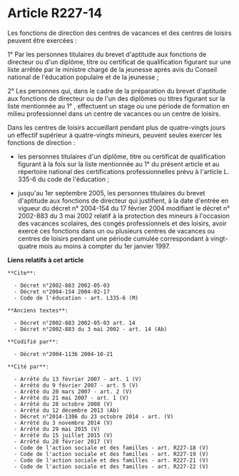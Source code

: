 # Article R227-14

Les fonctions de direction des centres de vacances et des centres de loisirs peuvent être exercées :

1° Par les personnes titulaires du brevet d'aptitude aux fonctions de directeur ou d'un diplôme, titre ou certificat de
qualification figurant sur une liste arrêtée par le ministre chargé de la jeunesse après avis du Conseil national de
l'éducation populaire et de la jeunesse ;

2° Les personnes qui, dans le cadre de la préparation du brevet d'aptitude aux fonctions de directeur ou de l'un des diplômes
ou titres figurant sur la liste mentionnée au 1° , effectuent un stage ou une période de formation en milieu professionnel
dans un centre de vacances ou un centre de loisirs.

Dans les centres de loisirs accueillant pendant plus de quatre-vingts jours un effectif supérieur à quatre-vingts mineurs,
peuvent seules exercer les fonctions de direction :

- les personnes titulaires d'un diplôme, titre ou certificat de qualification figurant à la fois sur la liste mentionnée au
1° du présent article et au répertoire national des certifications professionnelles prévu à l'article L. 335-6 du code de
l'éducation ;

- jusqu'au 1er septembre 2005, les personnes titulaires du brevet d'aptitude aux fonctions de directeur qui justifient, à la
date d'entrée en vigueur du décret n° 2004-154 du 17 février 2004 modifiant le décret n° 2002-883 du 3 mai 2002 relatif à la
protection des mineurs à l'occasion des vacances scolaires, des congés professionnels et des loisirs, avoir exercé ces
fonctions dans un ou plusieurs centres de vacances ou centres de loisirs pendant une période cumulée correspondant à vingt-
quatre mois au moins à compter du 1er janvier 1997.

**Liens relatifs à cet article**

	**Cite**:

	  - Décret n°2002-883 2002-05-03
	  - Décret n°2004-154 2004-02-17
	  - Code de l'éducation - art. L335-6 (M)

	**Anciens textes**:

	  - Décret n°2002-883 2002-05-03 art. 14
	  - Décret n°2002-883 du 3 mai 2002 - art. 14 (Ab)

	**Codifié par**:

	  - Décret n°2004-1136 2004-10-21

	**Cité par**:

	  - Arrêté du 13 février 2007 - art. 1 (V)
	  - Arrêté du 9 février 2007 - art. 5 (V)
	  - Arrêté du 20 mars 2007 - art. 2 (V)
	  - Arrêté du 21 mai 2007 - art. 1 (V)
	  - Arrêté du 28 octobre 2008 (V)
	  - Arrêté du 12 décembre 2013 (Ab)
	  - Décret n°2014-1306 du 23 octobre 2014 - art. (V)
	  - Arrêté du 3 novembre 2014 (V)
	  - Arrêté du 29 mai 2015 (V)
	  - Arrêté du 15 juillet 2015 (V)
	  - Arrêté du 28 février 2017 (V)
	  - Code de l'action sociale et des familles - art. R227-18 (V)
	  - Code de l'action sociale et des familles - art. R227-19 (V)
	  - Code de l'action sociale et des familles - art. R227-21 (V)
	  - Code de l'action sociale et des familles - art. R227-22 (V)
